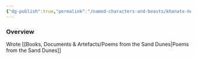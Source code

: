 ```yaml
---
{"dg-publish":true,"permalink":"/named-characters-and-beasts/khanate-hester/","tags":["NPC"],"updated":"2025-02-13T18:24:16.211+00:00"}
---
```



### Overview
Wrote [[Books, Documents & Artefacts/Poems from the Sand Dunes\|Poems from the Sand Dunes]] 